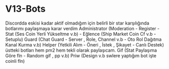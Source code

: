 # V13-Bots
Discordda eskisi kadar aktif olmadığım için belirli bir star karşılığında botlarımı paylaşmaya karar verdim 
Administrator (Moderation - Register - Stat (Ses Coin Yerli Yükseltme v.b) - Eğlence (Ship Market Coin Cf v.b - Setuplu) 
Guard (Chat Guard - Server , Role, Channel v.b - Oto Rol Dağıtma Kanal Kurma v.b)
Helper (Yetkili Alım - Öneri , İstek , Şikayet - Canlı Destek)
üstteki botları hem pm2 hem tekli olarak paylaşıcam.
Gif (Stat Paylaşıma Göre fln - Random gif , pp v.b)
Priw (Design v.b swlere yaptığım bot işte coinli fln)
